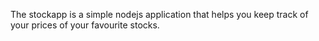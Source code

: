 The stockapp is a simple nodejs application that helps you keep track of 
your prices of your favourite stocks.


